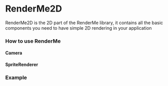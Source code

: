 # RenderMe2D


RenderMe2D is the 2D part of the RenderMe library, it contains all the basic components you need to have simple 2D rendering in your application

### How to use RenderMe 



  #### Camera 


  #### SpriteRenderer


### Example 


